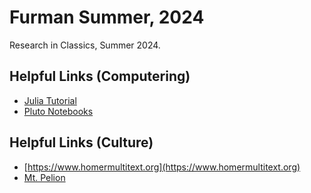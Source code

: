 # Furman Summer, 2024
Research in Classics, Summer 2024.

## Helpful Links (Computering)

- [Julia Tutorial](https://juliaacademy.com/courses/)
- [Pluto Notebooks](https://plutojl.org)

## Helpful Links (Culture)

- [https://www.homermultitext.org](https://www.homermultitext.org)
- [Mt. Pelion](https://en.wikipedia.org/wiki/Pelion)

